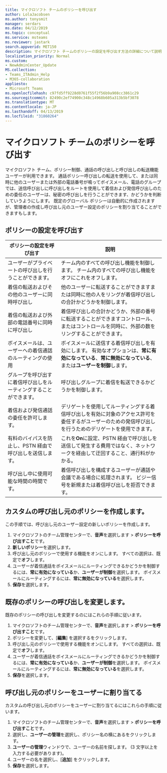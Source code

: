 ```yaml
---
title: マイクロソフト チームのポリシーを呼び出す
author: LolaJacobsen
ms.author: tonysmit
manager: serdars
ms.date: 04/12/2019
ms.topic: conceptual
ms.service: msteams
ms.reviewer: jastark
search.appverid: MET150
description: マイクロソフト チームのポリシーの設定を呼び出す方法の詳細について説明します。
localization_priority: Normal
ms.custom:
- NewAdminCenter_Update
MS.collection:
- Teams_ITAdmin_Help
- M365-collaboration
appliesto:
- Microsoft Teams
ms.openlocfilehash: c97fd5ff9228d0761f55f2f56b9a908cc3861c29
ms.sourcegitcommit: 82490c2ef74900c348c14968b605a313b5bf3078
ms.translationtype: MT
ms.contentlocale: ja-JP
ms.lasthandoff: 04/13/2019
ms.locfileid: "31860264"
---
```

<a name="calling-policy-in-microsoft-teams"></a>マイクロソフト チームのポリシーを呼び出す
==========================================

マイクロソフト チーム、ポリシー制御、通話の呼び出しと呼び出しの転送機能ユーザーが利用できます。 通話ポリシー呼び出しの転送を使用して、または同時に他のユーザーまたは外部の電話番号が鳴ってボイスメール、電話のグループでは、送信呼び出しに呼び出しをルートを使用して着信および発信呼び出しのための委任のユーザーは、秘密の呼び出しを行うことができます、かどうかを判断していうようにします。 既定のグローバル ポリシーは自動的に作成されますが、管理者の作成し呼び出し元のユーザー設定のポリシーを割り当てることができますもします。

## <a name="calling-policy-settings"></a>ポリシーの設定を呼び出す

|ポリシーの設定を呼び出す | 説明 |
|-----------------------|-------------|
|ユーザーがプライベートの呼び出しを行うことができます。 | チーム内のすべての呼び出し機能を制御します。 チーム内のすべての呼び出し機能をオフにこれをオフします。|
|着信の転送およびその他のユーザーに同時呼び出し | 他のユーザーに転送することができますまたは同時に他の人をリングが着信呼び出しの合計かどうかを制御します。 |
|着信の転送および外部の電話番号に同時に呼び出し | 着信呼び出しの合計かどうか、外部の番号に転送することができますコントロール、またはコントロールを同時に、外部の数をリングすることができます。|
|ボイスメールは、ユーザーへの着信通話のルーティングの使用 | ボイスメールに送信する着信呼び出しを有効にします。 有効なオプションは、**常に有効になっている**、**常に無効になっている**、または**ユーザーを制御**します。 |
|グループを呼び出すに着信呼び出しをルーティングすることができます。 | 呼び出しグループに着信を転送できるかどうかを制御します。  |
|着信および発信通話の委任を許可します。 | デリゲートを使用してルーティングする着信呼び出しを有効に対象のアクセス許可を委任するがユーザーのための発信呼び出しを行うためのデリゲートを使用できます。 |
|有料のバイパスを防止し、PSTN 経由で呼び出しを送信します。 | これを**On**に設定、PSTN 経由で呼び出しを送信して発生する費用ではなく、ネットワークを経由して迂回すること、通行料がかかる。 |
|呼び出し中に使用可能な時間の時間です。| 着信呼び出しを構成するユーザーが通話や会議である場合に処理されます。 ビジー信号を新規または着信呼び出しを拒否できます。 |

## <a name="create-a-custom-calling-policy"></a>カスタムの呼び出し元のポリシーを作成します。

この手順では、呼び出し元のユーザー設定の新しいポリシーを作成します。

1. マイクロソフトのチーム管理センターで、**音声**を選択します > **ポリシーを呼び出すこと**です。
2. **新しいポリシー**を選択します。
3. 呼び出し元のポリシーで使用する機能をオンにします。 すべての選択は、既定で**オフ**します。
4. ユーザーが着信通話をボイスメールにルーティングできるかどうかを制御するには、**常に有効になっている**か、**ユーザーが制御**を選択します。 ボイスメールにルーティングするには、**常に無効になっている**を選択します。
5. **保存**を選択します。

## <a name="modify-an-existing-calling-policy"></a>既存のポリシーの呼び出しを変更します。

既存のポリシーの呼び出しを変更するのにはこれらの手順に従います。

1. マイクロソフトのチーム管理センターで、**音声**を選択します > **ポリシーを呼び出すこと**です。
2. ポリシーを変更して、[**編集**] を選択するをクリックします。
3. 呼び出し元のポリシーで使用する機能をオンにします。 すべての選択は、既定で**オフ**します。
4. ユーザーが着信通話をボイスメールにルーティングできるかどうかを制御するには、**常に有効になっている**か、**ユーザーが制御**を選択します。 ボイスメールにルーティングするには、**常に無効になっている**を選択します。
5. **保存**を選択します。

## <a name="assign-a-calling-policy-to-a-user"></a>呼び出し元のポリシーをユーザーに割り当てる

カスタムの呼び出し元のポリシーをユーザーに割り当てるにはこれらの手順に従います。

1. マイクロソフトのチーム管理センターで、**音声**を選択します > **ポリシーを呼び出すこと**です。
2. 選択し、**ユーザーの管理**を選択し、ポリシー名の横にあるをクリックします。
3. **ユーザーの管理**ウィンドウで、ユーザーの名前を探します。 (3 文字以上を入力する必要があります)。
4. ユーザーの名を選択し、[**追加**] をクリックします。
5. **保存**を選択します。
